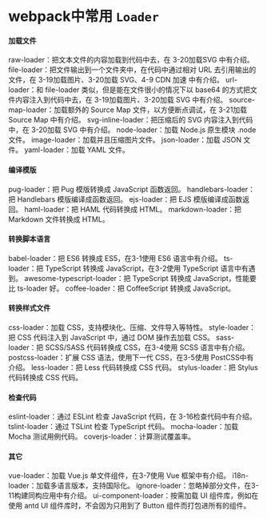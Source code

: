 # webpack中常用 `Loader`

#### 加载文件

raw-loader：把文本文件的内容加载到代码中去，在 3-20加载SVG 中有介绍。
file-loader：把文件输出到一个文件夹中，在代码中通过相对 URL 去引用输出的文件，在 3-19加载图片、3-20加载 SVG、4-9 CDN 加速 中有介绍。
url-loader：和 file-loader 类似，但是能在文件很小的情况下以 base64 的方式把文件内容注入到代码中去，在 3-19加载图片、3-20加载 SVG 中有介绍。
source-map-loader：加载额外的 Source Map 文件，以方便断点调试，在 3-21加载 Source Map 中有介绍。
svg-inline-loader：把压缩后的 SVG 内容注入到代码中，在 3-20加载 SVG 中有介绍。
node-loader：加载 Node.js 原生模块 .node 文件。
image-loader：加载并且压缩图片文件。
json-loader：加载 JSON 文件。
yaml-loader：加载 YAML 文件。

#### 编译模版
pug-loader：把 Pug 模版转换成 JavaScript 函数返回。
handlebars-loader：把 Handlebars 模版编译成函数返回。
ejs-loader：把 EJS 模版编译成函数返回。
haml-loader：把 HAML 代码转换成 HTML。
markdown-loader：把 Markdown 文件转换成 HTML。

#### 转换脚本语言
babel-loader：把 ES6 转换成 ES5，在3-1使用 ES6 语言中有介绍。
ts-loader：把 TypeScript 转换成 JavaScript，在3-2使用 TypeScript 语言中有遇到。
awesome-typescript-loader：把 TypeScript 转换成 JavaScript，性能要比 ts-loader 好。
coffee-loader：把 CoffeeScript 转换成 JavaScript。

#### 转换样式文件
css-loader：加载 CSS，支持模块化、压缩、文件导入等特性。
style-loader：把 CSS 代码注入到 JavaScript 中，通过 DOM 操作去加载 CSS。
sass-loader：把 SCSS/SASS 代码转换成 CSS，在3-4使用 SCSS 语言中有介绍。
postcss-loader：扩展 CSS 语法，使用下一代 CSS，在3-5使用 PostCSS中有介绍。
less-loader：把 Less 代码转换成 CSS 代码。
stylus-loader：把 Stylus 代码转换成 CSS 代码。

#### 检查代码
eslint-loader：通过 ESLint 检查 JavaScript 代码，在 3-16检查代码中有介绍。
tslint-loader：通过 TSLint 检查 TypeScript 代码。
mocha-loader：加载 Mocha 测试用例代码。
coverjs-loader：计算测试覆盖率。

#### 其它
vue-loader：加载 Vue.js 单文件组件，在3-7使用 Vue 框架中有介绍。
i18n-loader：加载多语言版本，支持国际化。
ignore-loader：忽略掉部分文件，在3-11构建同构应用中有介绍。
ui-component-loader：按需加载 UI 组件库，例如在使用 antd UI 组件库时，不会因为只用到了 Button 组件而打包进所有的组件。
